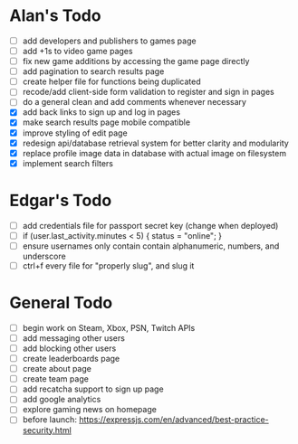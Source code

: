 # Alan's Todo
- [ ] add developers and publishers to games page
- [ ] add +1s to video game pages
- [ ] fix new game additions by accessing the game page directly
- [ ] add pagination to search results page
- [ ] create helper file for functions being duplicated
- [ ] recode/add client-side form validation to register and sign in pages
- [ ] do a general clean and add comments whenever necessary
- [X] add back links to sign up and log in pages
- [X] make search results page mobile compatible
- [X] improve styling of edit page
- [X] redesign api/database retrieval system for better clarity and modularity
- [X] replace profile image data in database with actual image on filesystem
- [X] implement search filters

# Edgar's Todo
- [ ] add credentials file for passport secret key (change when deployed)
- [ ] if (user.last_activity.minutes < 5) { status = "online"; }
- [ ] ensure usernames only contain contain alphanumeric, numbers, and underscore
- [ ] ctrl+f every file for "properly slug", and slug it

# General Todo
- [ ] begin work on Steam, Xbox, PSN, Twitch APIs
- [ ] add messaging other users
- [ ] add blocking other users
- [ ] create leaderboards page
- [ ] create about page
- [ ] create team page
- [ ] add recatcha support to sign up page
- [ ] add google analytics
- [ ] explore gaming news on homepage
- [ ] before launch: https://expressjs.com/en/advanced/best-practice-security.html
